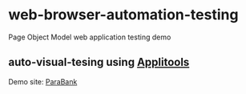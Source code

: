 # web-browser-automation-testing
Page Object Model web application testing demo

## auto-visual-tesing using [Applitools](https://applitools.com/)
Demo site: [ParaBank](https://parabank.parasoft.com/parabank/index.htm)
